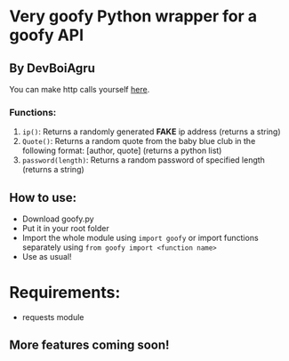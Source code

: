 # Very goofy Python wrapper for a goofy API
## By DevBoiAgru

You can make http calls yourself [here](https://sussyworkshop.pythonanywhere.com/).


### Functions:
1. ```ip()```: Returns a randomly generated **FAKE** ip address (returns a string)
2. ```Quote()```: Returns a random quote from the baby blue club in the following format: [author, quote] (returns a python list)
3. ```password(length)```: Returns a random password of specified length (returns a string)


## How to use:
- Download goofy.py
- Put it in your root folder
- Import the whole module using ```import goofy``` or import functions separately using ```from goofy import <function name>```
- Use as usual!


# Requirements:
- requests module

## More features coming soon!
